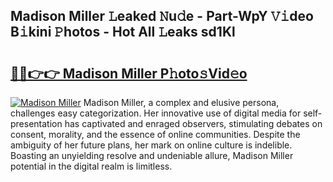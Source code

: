 ## Madison Miller 𝙻eaked 𝙽u𝚍e - Part-WpY 𝚅𝚒deo B𝚒kini 𝙿hotos - Hot All 𝙻eaks sd1Kl

# <h2><a href="http://ld72cri.urlbe.top/?page=Madison+Miller">🔗🔗👉👉 Madison Miller P𝚑oto𝚜Vid𝚎o</a></h2>

[![Madison Miller](https://i.imgur.com/eBuTRDB.gif)](http://ld72cri.urlbe.top/?page=Madison+Miller)
Madison Miller, a complex and elusive persona, challenges easy categorization. Her innovative use of digital media for self-presentation has captivated and enraged observers, stimulating debates on consent, morality, and the essence of online communities. Despite the ambiguity of her future plans, her mark on online culture is indelible. Boasting an unyielding resolve and undeniable allure, Madison Miller potential in the digital realm is limitless.
